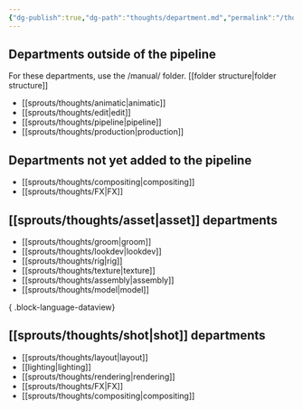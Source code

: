 ```yaml
---
{"dg-publish":true,"dg-path":"thoughts/department.md","permalink":"/thoughts/department/","hide":true}
---
```


## Departments outside of the pipeline
For these departments, use the /manual/ folder. [[folder structure\|folder structure]]
- [[sprouts/thoughts/animatic\|animatic]]
- [[sprouts/thoughts/edit\|edit]]
- [[sprouts/thoughts/pipeline\|pipeline]]
- [[sprouts/thoughts/production\|production]]

## Departments not yet added to the pipeline
- [[sprouts/thoughts/compositing\|compositing]]
- [[sprouts/thoughts/FX\|FX]]
## [[sprouts/thoughts/asset\|asset]] departments
- [[sprouts/thoughts/groom\|groom]]
- [[sprouts/thoughts/lookdev\|lookdev]]
- [[sprouts/thoughts/rig\|rig]]
- [[sprouts/thoughts/texture\|texture]]
- [[sprouts/thoughts/assembly\|assembly]]
- [[sprouts/thoughts/model\|model]]

{ .block-language-dataview}
## [[sprouts/thoughts/shot\|shot]] departments
- [[sprouts/thoughts/layout\|layout]]
- [[lighting\|lighting]]
- [[sprouts/thoughts/rendering\|rendering]]
- [[sprouts/thoughts/FX\|FX]]
- [[sprouts/thoughts/compositing\|compositing]]
